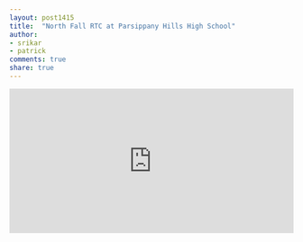 ```yaml
---
layout: post1415
title:  "North Fall RTC at Parsippany Hills High School"
author:
- srikar
- patrick
comments: true
share: true
---
```


<div style='position: relative; padding-bottom: 51%; height: 0; overflow: hidden;'><iframe id='iframe' src='http://flickrit.com/slideshowholder.php?height=50&size=big&count=100&setId=72157647471634169&counter=true&thumbnails=1&transition=0&layoutType=responsive&sort=0' scrolling='no' frameborder='0'style='width:100%; height:100%; position: absolute; top:0; left:0;' ></iframe></div>
